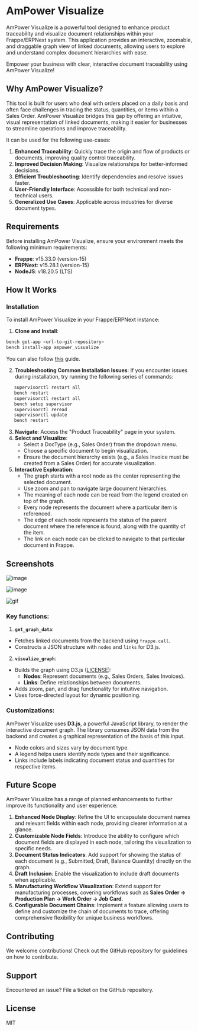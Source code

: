 # AmPower Visualize

AmPower Visualize is a powerful tool designed to enhance product traceability and visualize document relationships within your Frappe/ERPNext system. This application provides an interactive, zoomable, and draggable graph view of linked documents, allowing users to explore and understand complex document hierarchies with ease.

Empower your business with clear, interactive document traceability using AmPower Visualize!

## Why AmPower Visualize?

This tool is built for users who deal with orders placed on a daily basis and often face challenges in tracing the status, quantities, or items within a Sales Order. AmPower Visualize bridges this gap by offering an intuitive, visual representation of linked documents, making it easier for businesses to streamline operations and improve traceability.

It can be used for the following use-cases:

1. **Enhanced Traceability**: Quickly trace the origin and flow of products or documents, improving quality control traceability.
2. **Improved Decision Making**: Visualize relationships for better-informed decisions.
3. **Efficient Troubleshooting**: Identify dependencies and resolve issues faster.
4. **User-Friendly Interface**: Accessible for both technical and non-technical users.
5. **Generalized Use Cases**: Applicable across industries for diverse document types.

## Requirements

Before installing AmPower Visualize, ensure your environment meets the following minimum requirements:
- **Frappe**: v15.33.0 (version-15)
- **ERPNext**: v15.28.1 (version-15)
- **NodeJS**: v18.20.5 (LTS)

## How It Works

### Installation

To install AmPower Visualize in your Frappe/ERPNext instance:

1. **Clone and Install**:
```bash
bench get-app <url-to-git-repository>
bench install-app ampower_visualize
```
You can also follow [this](https://discuss.frappe.io/t/install-custom-app-from-github/23458) guide.

2. **Troubleshooting Common Installation Issues**:
If you encounter issues during installation, try running the following series of commands:
```bash
   supervisorctl restart all
   bench restart
   supervisorctl restart all
   bench setup supervisor
   supervisorctl reread
   supervisorctl update
   bench restart
```
3. **Navigate**: Access the "Product Traceability" page in your system.
4. **Select and Visualize**:
    - Select a DocType (e.g., Sales Order) from the dropdown menu.
    - Choose a specific document to begin visualization.
    - Ensure the document hierarchy exists (e.g., a Sales Invoice must be created from a Sales Order) for accurate visualization.
5. **Interactive Exploration**:
    - The graph starts with a root node as the center representing the selected document.
    - Use zoom and pan to navigate large document hierarchies.
    - The meaning of each node can be read from the legend created on top of the graph.
    - Every node represents the document where a particular item is referenced.
    - The edge of each node represents the status of the parent document where the reference is found, along with the quantity of the item.
    - The link on each node can be clicked to navigate to that particular document in Frappe.

## Screenshots
![image](https://github.com/user-attachments/assets/b3ef5308-a389-4ab8-863f-54f3298702af)

![image](https://github.com/user-attachments/assets/20dbf210-437f-4f8e-9a88-de2080c89cca)

![gif](https://github.com/user-attachments/assets/0a3c3664-3fcc-4636-b721-2f567a68e127)

### Key functions:
1. **`get_graph_data`**:
- Fetches linked documents from the backend using `frappe.call`.
- Constructs a JSON structure with `nodes` and `links` for D3.js.

2. **`visualize_graph`**:
- Builds the graph using D3.js ([LICENSE](https://github.com/d3/d3/blob/main/LICENSE)):
  - **Nodes**: Represent documents (e.g., Sales Orders, Sales Invoices).
  - **Links**: Define relationships between documents.
- Adds zoom, pan, and drag functionality for intuitive navigation.
- Uses force-directed layout for dynamic positioning.

### Customizations:

AmPower Visualize uses **D3.js**, a powerful JavaScript library, to render the interactive document graph. The library consumes JSON data from the backend and creates a graphical representation of the basis of this input.

- Node colors and sizes vary by document type.
- A legend helps users identify node types and their significance.
- Links include labels indicating document status and quantities for respective items.

## Future Scope

AmPower Visualize has a range of planned enhancements to further improve its functionality and user experience:

1. **Enhanced Node Display**: Refine the UI to encapsulate document names and relevant fields within each node, providing clearer information at a glance.
2. **Customizable Node Fields**: Introduce the ability to configure which document fields are displayed in each node, tailoring the visualization to specific needs.
3. **Document Status Indicators**: Add support for showing the status of each document (e.g., Submitted, Draft, Balance Quantity) directly on the graph.
4. **Draft Inclusion**: Enable the visualization to include draft documents when applicable.
5. **Manufacturing Workflow Visualization**: Extend support for manufacturing processes, covering workflows such as **Sales Order → Production Plan → Work Order → Job Card**.
6. **Configurable Document Chains**: Implement a feature allowing users to define and customize the chain of documents to trace, offering comprehensive flexibility for unique business workflows.

## Contributing

We welcome contributions! Check out the GitHub repository for guidelines on how to contribute.

## Support

Encountered an issue? File a ticket on the GitHub repository.

## License

MIT
